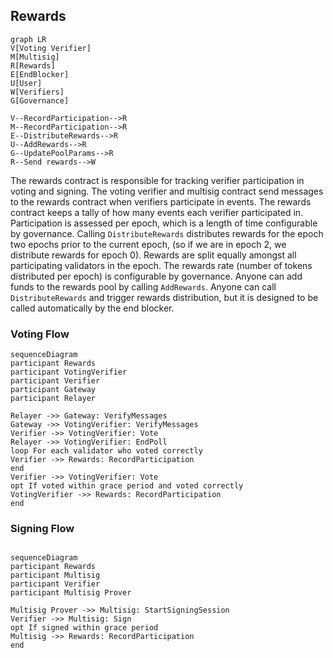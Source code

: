 ## Rewards

```mermaid
graph LR
V[Voting Verifier]
M[Multisig]
R[Rewards]
E[EndBlocker]
U[User]
W[Verifiers]
G[Governance]

V--RecordParticipation-->R
M--RecordParticipation-->R
E--DistributeRewards-->R
U--AddRewards-->R
G--UpdatePoolParams-->R
R--Send rewards-->W
```

The rewards contract is responsible for tracking verifier participation in voting and signing.
The voting verifier and multisig contract send messages to the rewards contract when verifiers
participate in events. The rewards contract keeps a tally of how many events each verifier
participated in. Participation is assessed per epoch, which is a length of time configurable
by governance. Calling `DistributeRewards` distributes rewards for the epoch two epochs prior to the current epoch,
(so if we are in epoch 2, we distribute rewards for epoch 0). Rewards are split equally amongst
all participating validators in the epoch. The rewards rate (number of tokens distributed per epoch)
is configurable by governance. Anyone can add funds to the rewards pool by calling `AddRewards`.
Anyone can call `DistributeRewards` and trigger rewards distribution, but it is designed to be called
automatically by the end blocker.

### Voting Flow

```mermaid
sequenceDiagram
participant Rewards
participant VotingVerifier
participant Verifier
participant Gateway
participant Relayer

Relayer ->> Gateway: VerifyMessages
Gateway ->> VotingVerifier: VerifyMessages
Verifier ->> VotingVerifier: Vote
Relayer ->> VotingVerifier: EndPoll
loop For each validator who voted correctly
Verifier ->> Rewards: RecordParticipation
end
Verifier ->> VotingVerifier: Vote
opt If voted within grace period and voted correctly
VotingVerifier ->> Rewards: RecordParticipation
end
```

### Signing Flow

```mermaid

sequenceDiagram
participant Rewards
participant Multisig
participant Verifier
participant Multisig Prover

Multisig Prover ->> Multisig: StartSigningSession
Verifier ->> Multisig: Sign
opt If signed within grace period
Multisig ->> Rewards: RecordParticipation
end
```

